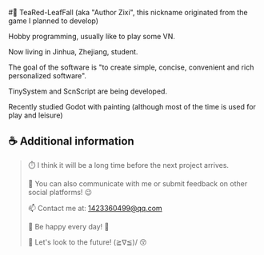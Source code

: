 #🍂 TeaRed-LeafFall (aka "Author Zixi", this nickname originated from the game I planned to develop)

Hobby programming, usually like to play some VN.

Now living in Jinhua, Zhejiang, student.

The goal of the software is "to create simple, concise, convenient and rich personalized software".

TinySystem and ScnScript are being developed.

Recently studied Godot with painting (although most of the time is used for play and leisure)

## ☕ Additional information
>
> ⏱️ I think it will be a long time before the next project arrives.
>
> 💬 You can also communicate with me or submit feedback on other social platforms! 😉
>
> 📫 Contact me at: 1423360499@qq.com
>
> 🎇 Be happy every day! 🎉
>
> 🌈 Let's look to the future! (≧∇≦)/ 😚
